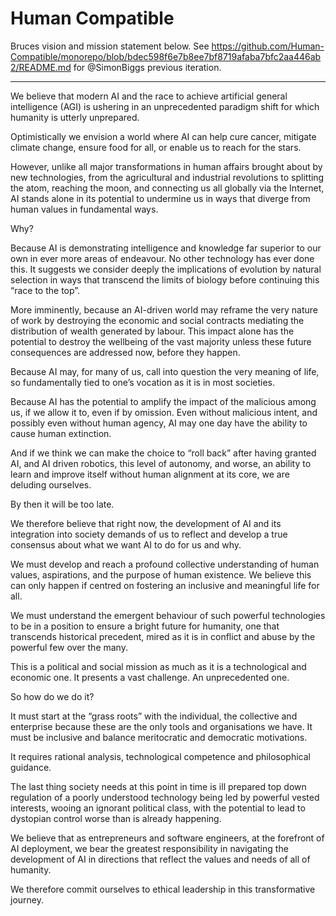 # Human Compatible

Bruces vision and mission statement below. See https://github.com/Human-Compatible/monorepo/blob/bdec598f6e7b8ee7bf8719afaba7bfc2aa446ab2/README.md for @SimonBiggs previous iteration.

---

We believe that modern AI and the race to achieve artificial general intelligence (AGI) is ushering in an unprecedented paradigm shift for which humanity is utterly unprepared.

Optimistically we envision a world where AI can help cure cancer, mitigate climate change, ensure food for all, or enable us to reach for the stars.

However, unlike all major transformations in human affairs brought about by new technologies, from the agricultural and industrial revolutions to splitting the atom, reaching the moon, and connecting us all globally via the Internet, AI stands alone in its potential to undermine us in ways that diverge from human values in fundamental ways.

Why?

Because AI is demonstrating intelligence and knowledge far superior to our own in ever more areas of endeavour. No other technology has ever done this. It suggests we consider deeply the implications of evolution by natural selection in ways that transcend the limits of biology before continuing this “race to the top”.

More imminently, because an AI-driven world may reframe the very nature of work by destroying the economic and social contracts mediating the distribution of wealth generated by labour. This impact alone has the potential to destroy the wellbeing of the vast majority unless these future consequences are addressed now, before they happen.

Because AI may, for many of us, call into question the very meaning of life, so fundamentally tied to one’s vocation as it is in most societies.

Because AI has the potential to amplify the impact of the malicious among us, if we allow it to, even if by omission. Even without malicious intent, and possibly even without human agency, AI may one day have the ability to cause human extinction.

And if we think we can make the choice to “roll back” after having granted AI, and AI driven robotics, this level of autonomy, and worse, an ability to learn and improve itself without human alignment at its core, we are deluding ourselves.

By then it will be too late.

We therefore believe that right now, the development of AI and its integration into society demands of us to reflect and develop a true consensus about what we want AI to do for us and why.

We must develop and reach a profound collective understanding of human values, aspirations, and the purpose of human existence. We believe this can only happen if centred on fostering an inclusive and meaningful life for all.

We must understand the emergent behaviour of such powerful technologies to be in a position to ensure a bright future for humanity, one that transcends historical precedent, mired as it is in conflict and abuse by the powerful few over the many.

This is a political and social mission as much as it is a technological and economic one. It presents a vast challenge. An unprecedented one.

So how do we do it?

It must start at the “grass roots” with the individual, the collective and enterprise because these are the only tools and organisations we have. It must be inclusive and balance meritocratic and democratic motivations.

It requires rational analysis, technological competence and philosophical guidance.

The last thing society needs at this point in time is ill prepared top down regulation of a poorly understood technology being led by powerful vested interests, wooing an ignorant political class, with the potential to lead to dystopian control worse than is already happening.

We believe that as entrepreneurs and software engineers, at the forefront of AI deployment, we bear the greatest responsibility in navigating the development of AI in directions that reflect the values and needs of all of humanity.

We therefore commit ourselves to ethical leadership in this transformative journey.
